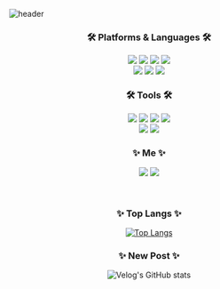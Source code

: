 ![header](https://capsule-render.vercel.app/api?type=soft&color=auto&height=150&section=header&text=WellCome&fontSize=70&animation=twinkling) <br>
 <!--
<p align="center">
 
 [![Hits](https://hits.seeyoufarm.com/api/count/incr/badge.svg?url=https%3A%2F%2Fgithub.com%2FHeesuYeo&count_bg=%233DC849&title_bg=%23555555&icon=&icon_color=%23E7E7E7&title=hits&edge_flat=false)](https://hits.seeyoufarm.com)
 </p>
-->
 <h3 align="center">🛠 Platforms & Languages 🛠</h3>
<p align="center">
  <img src="https://img.shields.io/badge/Java-007396?style=flat&logo=Conda-Forge&logoColor=white"/>
  <img src="https://img.shields.io/badge/Oracle%20SQL-F80000?style=flat&logo=Oracle&logoColor=white"/>
  <img src="https://img.shields.io/badge/MySQL-4479A1.svg?&style=flat-square&logo=MySQL&logoColor=white"/>
  <img src="https://img.shields.io/badge/Javascript-ffb13b?style=flat-square&logo=javascript&logoColor=white"/><br>
  <img src="https://img.shields.io/badge/CSS3-1572B6?style=flat-square&logo=CSS3&logoColor=white"/>
  <img src="https://img.shields.io/badge/Spring-6DB33F?style=flat-square&logo=Spring&logoColor=white"/>
  <img src="https://img.shields.io/badge/HTML5-E34F26?style=flat-square&logo=HTML5&logoColor=white"/>
  </p>
 <!-- 
<div align="center" style="text-align:center">

<h3 align="center">✨ github stats ✨</h3>
 
[![*'s github stats](https://github-readme-stats.vercel.app/api?username=HeesuYeo)](https://github.com/HeesuYeo)

</div>
-->
 <h3 align="center">🛠 Tools 🛠</h3>
<p align="center">
<img src="https://img.shields.io/badge/Git-F05032?style=flat-square&logo=Git&logoColor=white"/>
<img src="https://img.shields.io/badge/Eclipse%20IDE-2C2255?style=flat-square&logo=Eclipse%20IDE&logoColor=white"/>
<img src="https://img.shields.io/badge/Visual%20Studio%20Code-007ACC?style=flat-square&logo=Visual%20Studio%20Code&logoColor=white"/>
<img src="https://img.shields.io/badge/intellij%20idea-000000?style=flat-square&logo=intellij%20idea&logoColor=white"/>
 <br>
 <img src="https://img.shields.io/badge/Tomcat-F8DC75?style=flat&logo=ApacheTomcat&logoColor=white" />
 <img src="https://img.shields.io/badge/AWS-232F3E?style=flat&logo=AmazonAWS&logoColor=white" />
</p>

<h3 align="center"> ✨ Me ✨ </h3>
<p align="center">
  <a href="https://velog.io/@hxe_y"><img src="https://img.shields.io/badge/Tech%20Blog-11B48A?style=flat-square&logo=Vimeo&logoColor=white&link=https://velog.io/@hxe_y"/></a>
<a href="yhs203203@gmail.com"><img src="https://img.shields.io/badge/Mail-30B980?style=flat&logo=Gmail&logoColor=white" /></a>
	
<br><h3 align="center">✨ Top Langs ✨</h3>
<div align="center">
 
[![Top Langs](https://github-readme-stats.vercel.app/api/top-langs/?username=HeesuYeo&layout=compact&show_icons=true&theme=onedark)](https://github.com/HeesuYeo/github-readme-stats)
</div>

<h3 align="center">✨ New Post ✨</h3>

<div align="center" style="text-align:center">
  
![Velog's GitHub stats](https://velog-readme-stats.vercel.app/api?name=hxe_y&color=dark)
</div>

<br>


 <!-- 
<div align="center" style="text-align:center">
<h3 align="center">✨ Boj Tier ✨</h3>

[![Solved.ac Profile](http://mazassumnida.wtf/api/v2/generate_badge?boj=gmltnwkd123)](https://solved.ac/gmltnwkd123/)

</div>
-->

